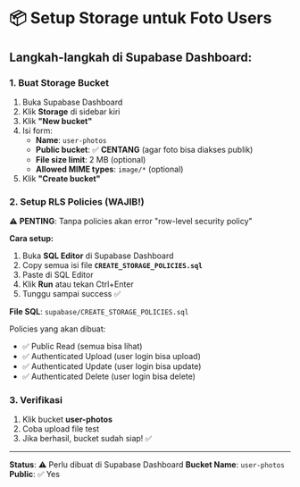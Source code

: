 # 📦 Setup Storage untuk Foto Users

## Langkah-langkah di Supabase Dashboard:

### 1. Buat Storage Bucket

1. Buka Supabase Dashboard
2. Klik **Storage** di sidebar kiri
3. Klik **"New bucket"**
4. Isi form:
   - **Name**: `user-photos`
   - **Public bucket**: ✅ **CENTANG** (agar foto bisa diakses publik)
   - **File size limit**: 2 MB (optional)
   - **Allowed MIME types**: `image/*` (optional)
5. Klik **"Create bucket"**

### 2. Setup RLS Policies (WAJIB!)

⚠️ **PENTING**: Tanpa policies akan error "row-level security policy"

**Cara setup:**
1. Buka **SQL Editor** di Supabase Dashboard
2. Copy semua isi file **`CREATE_STORAGE_POLICIES.sql`**
3. Paste di SQL Editor
4. Klik **Run** atau tekan Ctrl+Enter
5. Tunggu sampai success ✅

**File SQL**: `supabase/CREATE_STORAGE_POLICIES.sql`

Policies yang akan dibuat:
- ✅ Public Read (semua bisa lihat)
- ✅ Authenticated Upload (user login bisa upload)
- ✅ Authenticated Update (user login bisa update)
- ✅ Authenticated Delete (user login bisa delete)

### 3. Verifikasi

1. Klik bucket **user-photos**
2. Coba upload file test
3. Jika berhasil, bucket sudah siap! ✅

---

**Status**: ⚠️ Perlu dibuat di Supabase Dashboard
**Bucket Name**: `user-photos`
**Public**: ✅ Yes
